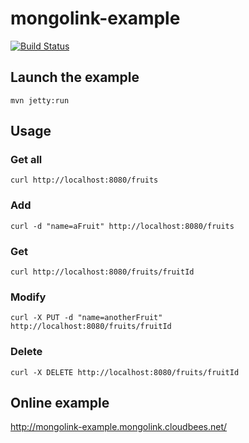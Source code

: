 # mongolink-example

[![Build Status](https://mongolink.ci.cloudbees.com/job/mongolink-example/badge/icon)](https://mongolink.ci.cloudbees.com/job/mongolink-example/)

## Launch the example

`mvn jetty:run`

## Usage

### Get all

`curl http://localhost:8080/fruits`

### Add

`curl -d "name=aFruit" http://localhost:8080/fruits`

### Get

`curl http://localhost:8080/fruits/fruitId`

### Modify

`curl -X PUT -d "name=anotherFruit" http://localhost:8080/fruits/fruitId`

### Delete

`curl -X DELETE http://localhost:8080/fruits/fruitId`

## Online example

http://mongolink-example.mongolink.cloudbees.net/